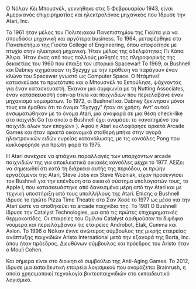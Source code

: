 Ο Νόλαν Κέι Μπουσνέλ, γεννήθηκε στις 5 Φεβρουαρίου 1943, είναι Αμερικανός επιχειρηματίας και ηλεκτρολόγος μηχανικός που  Ίδρυσε την Atari, Inc. 

Το 1961 ήταν μέλος του Πολιτειακού Πανεπιστημίου της Γιούτα για να σπουδάσει μηχανική και αργότερα business.
Το 1964, μεταφέρθηκε στο Πανεπιστήμιο της Γιούτα College of Engineering, όπου αποφοίτησε με πτυχίο στην ηλεκτρική μηχανική.
Ήταν μέλος της αδελφότητας Πι Κάπα Άλφα. Ήταν ένας από τους πολλούς μαθητές της πληροφορικής της δεκαετίας του 1960 που έπαιξε τον ιστορικό Spacewar! 
Το 1969, οι Bushnell και Dabney σχημάτισαν τη Syzygy με την πρόθεση να παράγουν έναν κλώνο του Spacewar γνωστό ως Computer Space. 
Ο Ντάμπνεϊ κατασκεύασε το πρωτότυπο και ο Μπουσνέλ το ξεπούλησε, ψάχνοντας για έναν κατασκευαστή. Έκαναν μια συμφωνία με τη Nutting Associates, έναν κατασκευαστή coin-op trivia και παιχνιδιών που περιελάβανε έναν μηχανισμό νομισμάτων. 
Το 1972, οι Bushnell και Dabney ξεκίνησαν μόνοι τους και έμαθαν ότι το όνομα "Syzygy" ήταν σε χρήση. Αντ' αυτού ενσωματώθηκαν με το όνομα Atari, μια αναφορά σε μια θέση check-like στο παιχνίδι Go (το οποίο ο Bushnell έχει ονομάσει το «αγαπημένο του παιχνίδι όλων των εποχών» ).
Αφού η Atari κυκλοφόρησε αρκετά Arcade Games και ήταν αρκετά οικονομικά σταθερή μπήκε στην αγορά ηλεκτρονικών ειδών ευρείας κατανάλωσης, με τις κονσόλες Pong που κυκλοφόρησε για πρώτη φορά το 1975. 

Η Atari συνέχισε να φτιάχνει παραλλαγές των υπαρχόντων arcade παιχνιδιών της για αποκλειστικά οικιακές κονσόλες μέχρι το 1977. Αξίζει να σημειωθεί ότι κατά τη διάρκεια αυτής της περιόδου, οι πρώην εργαζόμενοι της Atari, Steve Jobs και Steve Wozniak, είχαν προσεγγίσει τον Bushnell για την επένδυση στο οικιακό σύστημα υπολογιστών τους, το Apple I, που κατασκευάστηκε από δανεισμένα μέρη από την Atari και με τεχνική υποστήριξη από τους υπαλλήλους της Atari. 
Επίσης ο Bushnell ίδρυσε το πρώτο Pizza Time Theatre στο Σαν Χοσέ το 1977 ως μέσο για την Atari ώστε να αποθηκεύει τα arcade παιχνίδια της. 
To 1981 Ο Bushnell ίδρυσε την Catalyst Technologies, μια από τις πρώτες επιχειρηματικές θερμοκοιτίδες. 
Οι εταιρείες του Ομίλου Catalyst αριθμούσαν τα διψήφια νούμερα και περιελάμβαναν τις εταιρείες Androbot, Etak, Cumma και Axlon.
Το 1996 ο Νόλαν έγινε ανώτερος σύμβουλος της μικρής εταιρείας ανάπτυξης παιχνιδιών Aristo International μετά την εξαγορά της Borta, Inc. όπου ήταν πρόεδρος. Διευθύνων σύμβουλος και πρόεδρος του Aristo ήταν ο Mouli Cohen.

Και σήμερα είναι στο διοικητικό συμβούλιο της Anti-Aging Games.
Το 2012, ίδρυσε μια εκπαιδευτική εταιρεία λογισμικού που ονομάζεται Brainrush, η οποία χρησιμοποιεί τεχνολογία βιντεοπαιχνιδιών στο εκπαιδευτικό λογισμικό.
